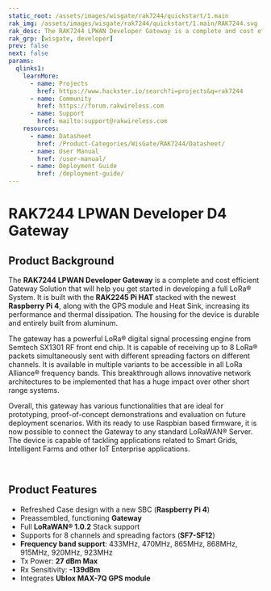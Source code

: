 ```yaml
---
static_root: /assets/images/wisgate/rak7244/quickstart/1.main
rak_img: /assets/images/wisgate/rak7244/quickstart/1.main/RAK7244.svg
rak_desc: The RAK7244 LPWAN Developer Gateway is a complete and cost efficient Gateway Solution that will help you get started in developing a full LoRa® System. It is built with the RAK2245 Pi HAT stacked with the newest Raspberry Pi 4, along with the GPS module and Heat Sink, increasing its performance and thermal dissipation.
rak_grp: [wisgate, developer]
prev: false
next: false
params:
  qlinks1:
    learnMore:
      - name: Projects
        href: https://www.hackster.io/search?i=projects&q=rak7244
      - name: Community
        href: https://forum.rakwireless.com
      - name: Support
        href: mailto:support@rakwireless.com
    resources:
      - name: Datasheet
        href: /Product-Categories/WisGate/RAK7244/Datasheet/
      - name: User Manual
        href: /user-manual/
      - name: Deployment Guide
        href: /deployment-guide/
---
```


# RAK7244 LPWAN Developer D4 Gateway

<rk-img
  :src="`${$frontmatter.static_root}/rak7244_overview.jpg`"
  width="75%"
  caption="RAK7244 Developer"
/>

## Product Background

The **RAK7244 LPWAN Developer Gateway** is a complete and cost efficient Gateway Solution that will help you get started in developing a full LoRa® System. It is built with the **RAK2245 Pi HAT** stacked with the newest **Raspberry Pi 4**, along with the GPS module and Heat Sink, increasing its performance and thermal dissipation. The housing for the device is durable and entirely built from aluminum.

The gateway has a powerful LoRa® digital signal processing engine from Semtech SX1301 RF front end chip. It is capable of receiving up to 8 LoRa® packets simultaneously sent with different spreading factors on different channels. It is available in multiple variants to be accessible in all LoRa Alliance® frequency bands. This breakthrough allows innovative network architectures to be implemented that has a huge impact over other short range systems.

Overall, this gateway has various functionalities that are ideal for prototyping, proof-of-concept demonstrations and evaluation on future deployment scenarios. With its ready to use Raspbian based firmware, it is now possible to connect the Gateway to any standard LoRaWAN® Server. The device is capable of tackling applications related to Smart Grids, Intelligent Farms and other IoT Enterprise applications.

<rk-btn
  src="/Product-Categories/WisGate/RAK7244/Quickstart/"
  label="Get Started with RAK7244 Developer"
/>

&nbsp;

<rk-quick-links :params="$page.frontmatter.params.qlinks1" />

## Product Features

- Refreshed Case design with a new SBC (**Raspberry Pi 4**)
- Preassembled, functioning **Gateway**
- Full **LoRaWAN® 1.0.2** Stack support
- Supports for 8 channels and spreading factors (**SF7-SF12**)
- **Frequency band support**: 433MHz, 470MHz, 865MHz, 868MHz, 915MHz, 920MHz, 923MHz
- Tx Power: **27 dBm Max**
- Rx Sensitivity: **-139dBm**
- Integrates **Ublox MAX-7Q GPS module**

<rk-btn
  src="https://store.rakwireless.com/products/rak7244-lpwan-developer-gateway"
  label="Buy a RAK7244 Developer"
  _blank
/>

